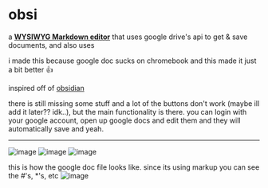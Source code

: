 # obsi
 
a **[WYSIWYG Markdown editor](https://milkdown.dev/)** that uses google drive's api to get & save documents, and also uses 

i made this because google doc sucks on chromebook and this made it just a bit better 👍

inspired off of [obsidian](https://obsidian.md/)

there is still missing some stuff and a lot of the buttons don't work (maybe ill add it later?? idk..), but the main functionality is there. you can login with your google account, open up google docs and edit them and they will automatically save and yeah.

---
![image](https://github.com/user-attachments/assets/14e2e5a6-c6ab-4342-b11a-ba4135bb1e13)
![image](https://github.com/user-attachments/assets/9061ec12-2356-4a4e-9862-2d3caec931c8)
![image](https://github.com/user-attachments/assets/a8bf9fdf-ea40-4997-b175-3d2707d14676)

this is how the google doc file looks like. since its using markup you can see the #'s, *'s, etc
![image](https://github.com/user-attachments/assets/0f9aa448-f87d-4bc7-ac04-25b0aade476f)
